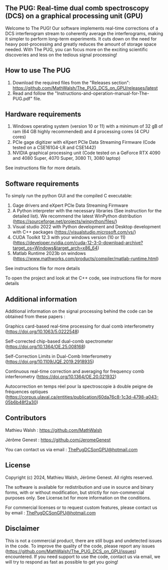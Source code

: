 The PUG: Real-time dual comb spectroscopy (DCS) on a graphical processing unit (GPU)
---------------------------
Welcome to The PUG! Our software implements real-time corrections of a DCS interferogram stream to coherently average the interferograms, making it simpler to perform long-term experiments. It cuts down on the need for heavy post-processing and greatly reduces the amount of storage space needed.
With The PUG, you can focus more on the exciting scientific discoveries and less on the tedious signal processing!

How to use The PUG
---------------------------
1. Download the required files from the "Releases section": https://github.com/MathWalsh/The_PUG_DCS_on_GPU/releases/latest
2. Read and follow the "Instructions-and-operation-manual-for-The-PUG.pdf" file.

Hardware requirements
---------------------------
1. Windows operating system (version 10 or 11) with a minimum of 32 gB of ram (64 GB highly recommended) and 4 processing cores (4 CPU cores)
2. PCIe gage digitizer with eXpert PCIe Data Streaming Firmware  (Code tested on a CSE161G4-LR and CSE1442)
3. NVIDIA graphical processing unit (Code tested on a GeForce RTX 4090 and 4080 Super, 4070 Super, 3080 TI, 3080 laptop)
   
See instructions file for more details. 

Software requirements
---------------------------
To simply run the python GUI and the compiled C executable:
1. Gage drivers and eXpert PCIe Data Streaming Firmware
2. A Python interpreter with the necessary libraries (See instruction for the detailed list). We recommend the latest WinPython distribution (https://sourceforge.net/projects/winpython/files/)
3. Visual studio 2022 with Python development and Desktop development with C++ packages (https://visualstudio.microsoft.com/vs/)
4. CUDA Toolkit 12.3 with your windows version (10 or 11) (https://developer.nvidia.com/cuda-12-3-0-download-archive?target_os=Windows&target_arch=x86_64)
5. Matlab Runtime 2023b on windows (https://www.mathworks.com/products/compiler/matlab-runtime.html)

See instructions file for more details

To open the project and look at the C++ code, see instructions file for more details

Additional information
---------------------------
Additional information on the signal processing behind the code can be obtained from these papers : 

Graphics card-based real-time processing for dual comb interferometry (https://doi.org/10.1063/5.0222548)

Self-corrected chip-based dual-comb spectrometer (https://doi.org/10.1364/OE.25.008168)

Self-Correction Limits in Dual-Comb Interferometry (https://doi.org/10.1109/JQE.2019.2918935)

Continuous real-time correction and averaging for frequency comb interferometry (https://doi.org/10.1364/OE.20.021932)

Autocorrection en temps réel pour la spectroscopie à double peigne de fréquences optiques (https://corpus.ulaval.ca/entities/publication/60da76c8-1c3d-4798-a043-05b6b48f2a30)

Contributors
---------------------------
Mathieu Walsh : https://github.com/MathWalsh

Jérôme Genest : https://github.com/JeromeGenest

You can contact us via email : ThePugDCSonGPU@hotmail.com

License
---------------------------
Copyright (c) 2024, Mathieu Walsh, Jérôme Genest. All rights reserved.

The software is available for redistribution and use in source and binary forms, with or without modification, but strictly for non-commercial purposes only.
See License.txt for more information on the conditions.

For commercial licenses or to request custom features, please contact us by email : ThePugDCSonGPU@hotmail.com


Disclaimer
---------------------------
This is not a commercial product, there are still bugs and undetected issues in the code. To improve the quality of the code, please report any issues (https://github.com/MathWalsh/The_PUG_DCS_on_GPU/issues) encountered. If you need support to use the code, contact us via email, we will try to respond as fast as possible to get you going!
